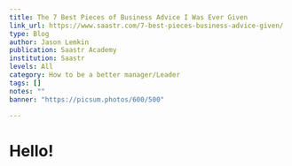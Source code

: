 ```yaml
---
title: The 7 Best Pieces of Business Advice I Was Ever Given
link_url: https://www.saastr.com/7-best-pieces-business-advice-given/
type: Blog
author: Jason Lemkin
publication: Saastr Academy
institution: Saastr
levels: All
category: How to be a better manager/Leader
tags: []
notes: ""
banner: "https://picsum.photos/600/500"

---
```


# Hello!
